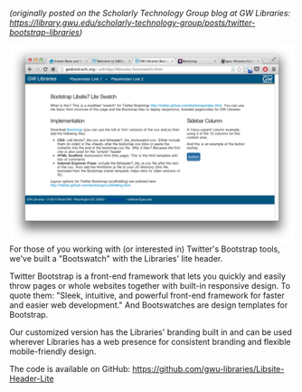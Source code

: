 <p style="font-style: italic;">(originally posted on the Scholarly Technology Group blog at GW Libraries: <a href="https://library.gwu.edu/scholarly-technology-group/posts/twitter-bootstrap-libraries">https://library.gwu.edu/scholarly-technology-group/posts/twitter-bootstrap-libraries</a>)</p>

<div style="float: right;">
<img alt="screenshot: Libraries bootswatch design" src="https://github.com/StudioZut/studiozut.github.io/blob/master/_posts/Screen%20Shot%202013-02-21%20at%2011.57.50%20AM.png?raw=true">
</div>

For those of you working with (or interested in) Twitter's Bootstrap tools, we've built a "Bootswatch" with the Libraries' lite header.

Twitter Bootstrap is a front-end framework that lets you quickly and easily throw pages or whole websites together with built-in responsive design. To quote them: "Sleek, intuitive, and powerful front-end framework for faster and easier web development." And Bootswatches are design templates for Bootstrap.

Our customized version has the Libraries' branding built in and can be used wherever Libraries has a web presence for consistent branding and flexible mobile-friendly design. 

The code is available on GitHub: <a href="https://github.com/gwu-libraries/Libsite-Header-Lite">https://github.com/gwu-libraries/Libsite-Header-Lite</a>

